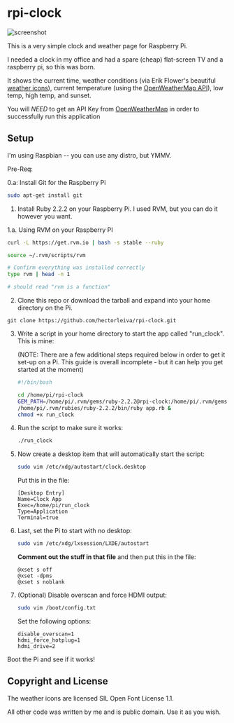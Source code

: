 # rpi-clock

![screenshot](https://raw.githubusercontent.com/seven1m/rpi-clock/master/screenshot.jpg)

This is a very simple clock and weather page for Raspberry Pi.

I needed a clock in my office and had a spare (cheap) flat-screen TV and a raspberry pi, so this was born.

It shows the current time, weather conditions (via Erik Flower's beautiful [weather icons](https://erikflowers.github.io/weather-icons/)),
current temperature (using the [OpenWeatherMap API](http://openweathermap.org/api)), low temp, high temp, and sunset.

You will *NEED* to get an API Key from [OpenWeatherMap](http://openweathermap.org) in order to successfully run this application

## Setup

I'm using Raspbian -- you can use any distro, but YMMV.

Pre-Req:

0.a: Install Git for the Raspberry Pi
```bash
sudo apt-get install git
```

1. Install Ruby 2.2.2 on your Raspberry Pi. I used RVM, but you can do it however you want.

1.a. Using RVM on your Raspberry PI
```bash
curl -L https://get.rvm.io | bash -s stable --ruby

source ~/.rvm/scripts/rvm

# Confirm everything was installed correctly
type rvm | head -n 1

# should read "rvm is a function"
```

2. Clone this repo or download the tarball and expand into your home directory on the Pi.
```
git clone https://github.com/hectorleiva/rpi-clock.git
```

3. Write a script in your home directory to start the app called "run_clock". This is mine:

    (NOTE: There are a few additional steps required below in order to get it set-up on a Pi. This guide is overall incomplete - but it can help you get started at the moment)

    ```bash
    #!/bin/bash

    cd /home/pi/rpi-clock
    GEM_PATH=/home/pi/.rvm/gems/ruby-2.2.2@rpi-clock:/home/pi/.rvm/gems/ruby-2.2.2@global 
    /home/pi/.rvm/rubies/ruby-2.2.2/bin/ruby app.rb &
    chmod +x run_clock
    ```

5. Run the script to make sure it works:

    ```bash
    ./run_clock
    ```

6. Now create a desktop item that will automatically start the script:

    ```bash
    sudo vim /etc/xdg/autostart/clock.desktop
    ```

    Put this in the file:

    ```
    [Desktop Entry]
    Name=Clock App
    Exec=/home/pi/run_clock
    Type=Application
    Terminal=true
    ```

7. Last, set the Pi to start with no desktop:

    ```bash
    sudo vim /etc/xdg/lxsession/LXDE/autostart
    ```

    **Comment out the stuff in that file** and then put this in the file:

    ```
    @xset s off
    @xset -dpms
    @xset s noblank
    ```

8. (Optional) Disable overscan and force HDMI output:

    ```bash
    sudo vim /boot/config.txt
    ```

    Set the following options:

    ```
    disable_overscan=1
    hdmi_force_hotplug=1
    hdmi_drive=2
    ```

Boot the Pi and see if it works!

## Copyright and License

The weather icons are licensed SIL Open Font License 1.1.

All other code was written by me and is public domain. Use it as you wish.
